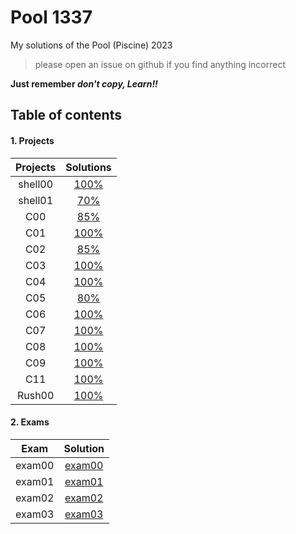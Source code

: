 # Pool 1337
My solutions of the Pool (Piscine) 2023
> please open an issue on github if you find anything incorrect

**Just remember _don't copy, Learn!!_**
## Table of contents
#### 1. Projects

| Projects      | Solutions  |
| :--------------:| :----------:|
| shell00 | [100%](./shell00) |
| shell01 |  [70%](./shell01)  |
| C00   | [85%](./c00)|
| C01   | [100%](./c01)|
| C02   | [85%](./c02)|
| C03   | [100%](./c03)|
| C04   | [100%](./c04)|
| C05   | [80%](./c05)|
| C06   | [100%](./c06)|
| C07   | [100%](./c07)|
| C08   | [100%](./c08)|
| C09   | [100%](./c09)|
| C11   | [100%](./c11)|
| Rush00| [100%](/rush00)|

#### 2. Exams
| Exam | Solution |
| :--------------:| :----------:|
| exam00 | [exam00](./exam00)|
| exam01 | [exam01](./exam01)|
| exam02 | [exam02](./exam02)|
| exam03 | [exam03](./exam03)|
